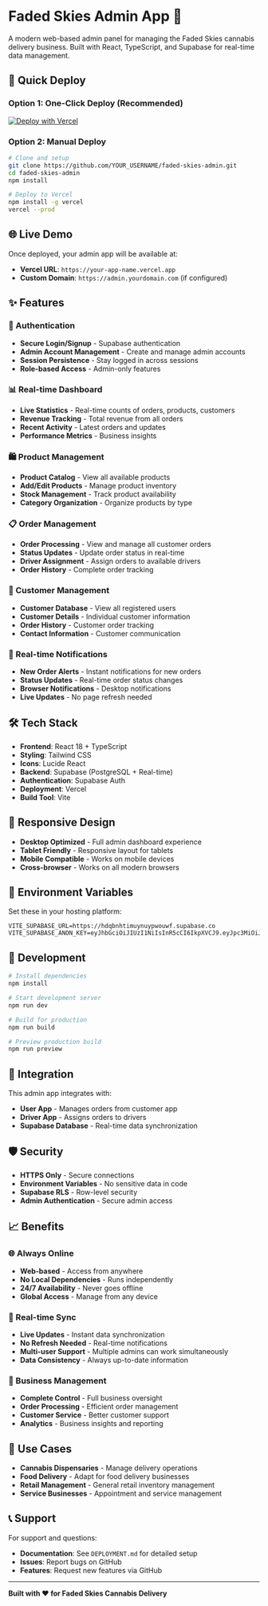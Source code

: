 # Faded Skies Admin App 🌿

A modern web-based admin panel for managing the Faded Skies cannabis delivery business. Built with React, TypeScript, and Supabase for real-time data management.

## 🚀 Quick Deploy

### Option 1: One-Click Deploy (Recommended)

[![Deploy with Vercel](https://vercel.com/button)](https://vercel.com/new/clone?repository-url=https://github.com/YOUR_USERNAME/faded-skies-admin)

### Option 2: Manual Deploy

```bash
# Clone and setup
git clone https://github.com/YOUR_USERNAME/faded-skies-admin.git
cd faded-skies-admin
npm install

# Deploy to Vercel
npm install -g vercel
vercel --prod
```

## 🌐 Live Demo

Once deployed, your admin app will be available at:
- **Vercel URL**: `https://your-app-name.vercel.app`
- **Custom Domain**: `https://admin.yourdomain.com` (if configured)

## ✨ Features

### 🔐 Authentication
- **Secure Login/Signup** - Supabase authentication
- **Admin Account Management** - Create and manage admin accounts
- **Session Persistence** - Stay logged in across sessions
- **Role-based Access** - Admin-only features

### 📊 Real-time Dashboard
- **Live Statistics** - Real-time counts of orders, products, customers
- **Revenue Tracking** - Total revenue from all orders
- **Recent Activity** - Latest orders and updates
- **Performance Metrics** - Business insights

### 🛍️ Product Management
- **Product Catalog** - View all available products
- **Add/Edit Products** - Manage product inventory
- **Stock Management** - Track product availability
- **Category Organization** - Organize products by type

### 📋 Order Management
- **Order Processing** - View and manage all customer orders
- **Status Updates** - Update order status in real-time
- **Driver Assignment** - Assign orders to available drivers
- **Order History** - Complete order tracking

### 👥 Customer Management
- **Customer Database** - View all registered users
- **Customer Details** - Individual customer information
- **Order History** - Customer order tracking
- **Contact Information** - Customer communication

### 🔔 Real-time Notifications
- **New Order Alerts** - Instant notifications for new orders
- **Status Updates** - Real-time order status changes
- **Browser Notifications** - Desktop notifications
- **Live Updates** - No page refresh needed

## 🛠️ Tech Stack

- **Frontend**: React 18 + TypeScript
- **Styling**: Tailwind CSS
- **Icons**: Lucide React
- **Backend**: Supabase (PostgreSQL + Real-time)
- **Authentication**: Supabase Auth
- **Deployment**: Vercel
- **Build Tool**: Vite

## 📱 Responsive Design

- **Desktop Optimized** - Full admin dashboard experience
- **Tablet Friendly** - Responsive layout for tablets
- **Mobile Compatible** - Works on mobile devices
- **Cross-browser** - Works on all modern browsers

## 🔧 Environment Variables

Set these in your hosting platform:

```env
VITE_SUPABASE_URL=https://hdqbnhtimuynuypwouwf.supabase.co
VITE_SUPABASE_ANON_KEY=eyJhbGciOiJIUzI1NiIsInR5cCI6IkpXVCJ9.eyJpc3MiOiJzdXBhYmFzZSIsInJlZiI6ImhkcWJuaHRpbXV5bnV5cHdvdXdmIiwicm9sZSI6ImFub24iLCJpYXQiOjE3NTUzOTExMTIsImV4cCI6MjA3MDk2NzExMn0.JU4TzFtiUmVDAJ0QNu7lcu5RcXEJw6jhNUB86L1YTSQ
```

## 🚀 Development

```bash
# Install dependencies
npm install

# Start development server
npm run dev

# Build for production
npm run build

# Preview production build
npm run preview
```

## 🔗 Integration

This admin app integrates with:
- **User App** - Manages orders from customer app
- **Driver App** - Assigns orders to drivers
- **Supabase Database** - Real-time data synchronization

## 🛡️ Security

- **HTTPS Only** - Secure connections
- **Environment Variables** - No sensitive data in code
- **Supabase RLS** - Row-level security
- **Admin Authentication** - Secure admin access

## 📈 Benefits

### 🌐 Always Online
- **Web-based** - Access from anywhere
- **No Local Dependencies** - Runs independently
- **24/7 Availability** - Never goes offline
- **Global Access** - Manage from any device

### 🔄 Real-time Sync
- **Live Updates** - Instant data synchronization
- **No Refresh Needed** - Real-time notifications
- **Multi-user Support** - Multiple admins can work simultaneously
- **Data Consistency** - Always up-to-date information

### 💼 Business Management
- **Complete Control** - Full business oversight
- **Order Processing** - Efficient order management
- **Customer Service** - Better customer support
- **Analytics** - Business insights and reporting

## 🎯 Use Cases

- **Cannabis Dispensaries** - Manage delivery operations
- **Food Delivery** - Adapt for food delivery businesses
- **Retail Management** - General retail inventory management
- **Service Businesses** - Appointment and service management

## 📞 Support

For support and questions:
- **Documentation**: See `DEPLOYMENT.md` for detailed setup
- **Issues**: Report bugs on GitHub
- **Features**: Request new features via GitHub

---

**Built with ❤️ for Faded Skies Cannabis Delivery**
